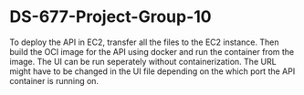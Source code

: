 # DS-677-Project-Group-10

To deploy the API in EC2, transfer all the files to the EC2 instance. Then build the OCI image for the API using docker and run the container from the image. The UI can be run seperately without containerization. The URL might have to be changed in the UI file depending on the which port the API container is running on.
